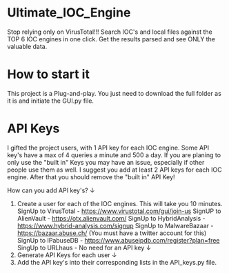 # Ultimate_IOC_Engine
Stop relying only on VirusTotal!!!  Search IOC's and local files against the TOP 6 IOC engines in one click. Get the results parsed and see ONLY the valuable data. 



# How to start it 
This project is a Plug-and-play. You just need to download the full folder as it is and initiate the GUI.py file.



# API Keys
I gifted the project users, with 1 API key for each IOC engine.
Some API key's have a max of 4 queries a minute and 500 a day. If you are planing to only use the "built in" Keys you may have an issue, especially if other people use them as well. I suggest you add at least 2 API keys for each IOC engine.
After that you should remove the "built in" API Key!

How can you add API key's?
↓
1) Create a user for each of the IOC engines. This will take you 10 minutes.
SignUp to VirusTotal  -  https://www.virustotal.com/gui/join-us
SignUP to AlienVault  -  https://otx.alienvault.com/
SignUp to HybridAnalysis  -  https://www.hybrid-analysis.com/signup
SignUp to MalwareBazaar  -  https://bazaar.abuse.ch/   (You must have a twitter account for this)
SignUp to IPabuseDB   -   https://www.abuseipdb.com/register?plan=free  
SingUp to URLhaus   -    No need for an API key
↓
2) Generate API Keys for each user 
↓
3) Add the API key's into their corresponding lists in the API_keys.py file.
